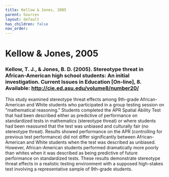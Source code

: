 ```yaml
---
title: Kellow & Jones, 2005
parent: Sources
layout: default
has_children: false
nav_order: 
---
```


# Kellow & Jones, 2005

### Kellow, T. J., & Jones, B. D. (2005). Stereotype threat in African-American high school students: An initial investigation. Current Issues in Education [On-line], 8. Available: http://cie.ed.asu.edu/volume8/number20/

This study examined stereotype threat effects among 9th-grade African-American and White students who participated in a group testing session on "mathematical reasoning." Students completed the APR Spatial Ability Test that had been described either as predictive of performance on standardized tests in mathematics (stereotype threat) or where students had been reassured that the test was unbiased and culturally fair (no stereotype threat). Results showed performance on the APR (controlling for previous test performance) did not differ significantly between African-American and White students when the test was described as unbiased. However, African-American students performed dramatically more poorly than whites when it was described as being predictive of future performance on standardized tests. These results demonstrate stereotype threat effects in a realistic testing environment with a supposed high-stakes test involving a representative sample of 9th-grade students.

